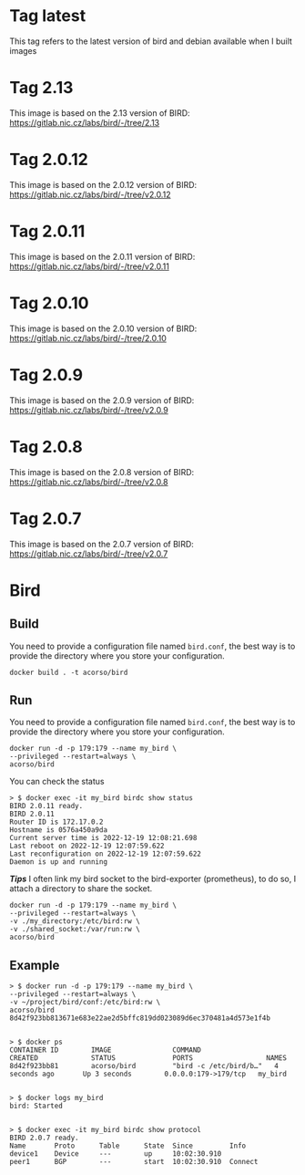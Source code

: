 # Tag latest
This tag refers to the latest version of bird and debian available when I built images

# Tag 2.13
This image is based on the 2.13 version of BIRD: https://gitlab.nic.cz/labs/bird/-/tree/2.13

# Tag 2.0.12
This image is based on the 2.0.12 version of BIRD: https://gitlab.nic.cz/labs/bird/-/tree/v2.0.12

# Tag 2.0.11
This image is based on the 2.0.11 version of BIRD: https://gitlab.nic.cz/labs/bird/-/tree/v2.0.11

# Tag 2.0.10
This image is based on the 2.0.10 version of BIRD: https://gitlab.nic.cz/labs/bird/-/tree/2.0.10

# Tag 2.0.9
This image is based on the 2.0.9 version of BIRD: https://gitlab.nic.cz/labs/bird/-/tree/v2.0.9

# Tag 2.0.8
This image is based on the 2.0.8 version of BIRD: https://gitlab.nic.cz/labs/bird/-/tree/v2.0.8

# Tag 2.0.7
This image is based on the 2.0.7 version of BIRD: https://gitlab.nic.cz/labs/bird/-/tree/v2.0.7

# Bird

## Build

You need to provide a configuration file named `bird.conf`, the best way is to provide the directory where you store your configuration.

```
docker build . -t acorso/bird
```

## Run

You need to provide a configuration file named `bird.conf`, the best way is to provide the directory where you store your configuration.

```
docker run -d -p 179:179 --name my_bird \
--privileged --restart=always \
acorso/bird
```

You can check the status
```
> $ docker exec -it my_bird birdc show status
BIRD 2.0.11 ready.
BIRD 2.0.11
Router ID is 172.17.0.2
Hostname is 0576a450a9da
Current server time is 2022-12-19 12:08:21.698
Last reboot on 2022-12-19 12:07:59.622
Last reconfiguration on 2022-12-19 12:07:59.622
Daemon is up and running
```


***Tips***
I often link my bird socket to the bird-exporter (prometheus), to do so, I attach a directory to share the socket.

```
docker run -d -p 179:179 --name my_bird \
--privileged --restart=always \
-v ./my_directory:/etc/bird:rw \
-v ./shared_socket:/var/run:rw \
acorso/bird
```


## Example

```
> $ docker run -d -p 179:179 --name my_bird \
--privileged --restart=always \
-v ~/project/bird/conf:/etc/bird:rw \
acorso/bird
8d42f923bb813671e683e22ae2d5bffc819dd023089d6ec370481a4d573e1f4b


> $ docker ps
CONTAINER ID        IMAGE               COMMAND                  CREATED             STATUS              PORTS                  NAMES
8d42f923bb81        acorso/bird         "bird -c /etc/bird/b…"   4 seconds ago       Up 3 seconds        0.0.0.0:179->179/tcp   my_bird


> $ docker logs my_bird
bird: Started


> $ docker exec -it my_bird birdc show protocol
BIRD 2.0.7 ready.
Name       Proto      Table      State  Since         Info
device1    Device     ---        up     10:02:30.910
peer1      BGP        ---        start  10:02:30.910  Connect
```

